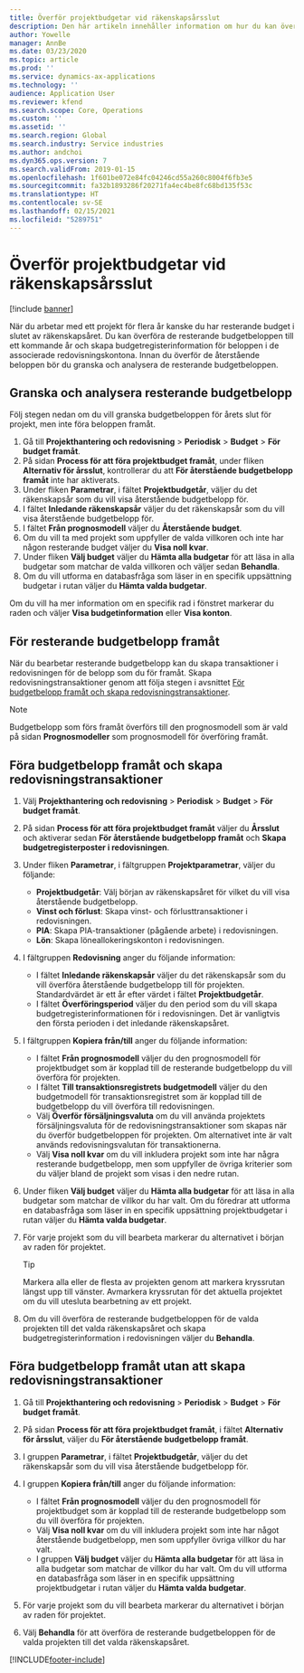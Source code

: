 ```yaml
---
title: Överför projektbudgetar vid räkenskapsårsslut
description: Den här artikeln innehåller information om hur du kan överföra resterande budgetbelopp till framtida år och skapa budgetregisterinformation.
author: Yowelle
manager: AnnBe
ms.date: 03/23/2020
ms.topic: article
ms.prod: ''
ms.service: dynamics-ax-applications
ms.technology: ''
audience: Application User
ms.reviewer: kfend
ms.search.scope: Core, Operations
ms.custom: ''
ms.assetid: ''
ms.search.region: Global
ms.search.industry: Service industries
ms.author: andchoi
ms.dyn365.ops.version: 7
ms.search.validFrom: 2019-01-15
ms.openlocfilehash: 1f601be072e84fc04246cd55a260c8004f6fb3e5
ms.sourcegitcommit: fa32b1893286f20271fa4ec4be8fc68bd135f53c
ms.translationtype: HT
ms.contentlocale: sv-SE
ms.lasthandoff: 02/15/2021
ms.locfileid: "5289751"
---
```

# <a name="transfer-project-budgets-at-fiscal-year-end"></a>Överför projektbudgetar vid räkenskapsårsslut

[!include [banner](../includes/banner.md)]

När du arbetar med ett projekt för flera år kanske du har resterande budget i slutet av räkenskapsåret. Du kan överföra de resterande budgetbeloppen till ett kommande år och skapa budgetregisterinformation för beloppen i de associerade redovisningskontona. Innan du överför de återstående beloppen bör du granska och analysera de resterande budgetbeloppen.

## <a name="review-and-analyze-remaining-budget-amounts"></a>Granska och analysera resterande budgetbelopp

Följ stegen nedan om du vill granska budgetbeloppen för årets slut för projekt, men inte föra beloppen framåt.

1. Gå till **Projekthantering och redovisning** > **Periodisk** > **Budget** > **För budget framåt**. 
2. På sidan **Process för att föra projektbudget framåt**, under fliken **Alternativ för årsslut**, kontrollerar du att **För återstående budgetbelopp framåt** inte har aktiverats.
3. Under fliken **Parametrar**, i fältet **Projektbudgetår**, väljer du det räkenskapsår som du vill visa återstående budgetbelopp för. 
4. I fältet **Inledande räkenskapsår** väljer du det räkenskapsår som du vill visa återstående budgetbelopp för. 
5. I fältet **Från prognosmodell** väljer du **Återstående budget**. 
6. Om du vill ta med projekt som uppfyller de valda villkoren och inte har någon resterande budget väljer du **Visa noll kvar**.  
7. Under fliken **Välj budget** väljer du **Hämta alla budgetar** för att läsa in alla budgetar som matchar de valda villkoren och väljer sedan **Behandla**. 
8. Om du vill utforma en databasfråga som läser in en specifik uppsättning budgetar i rutan väljer du **Hämta valda budgetar**.

Om du vill ha mer information om en specifik rad i fönstret markerar du raden och väljer **Visa budgetinformation** eller **Visa konton**.

## <a name="carry-forward-remaining-budget-amounts"></a>För resterande budgetbelopp framåt 

När du bearbetar resterande budgetbelopp kan du skapa transaktioner i redovisningen för de belopp som du för framåt. Skapa redovisningstransaktioner genom att följa stegen i avsnittet [För budgetbelopp framåt och skapa redovisningstransaktioner](#carry-forward). 

> [!NOTE]
> Budgetbelopp som förs framåt överförs till den prognosmodell som är vald på sidan **Prognosmodeller** som prognosmodell för överföring framåt.  

## <a name="carry-forward-budget-amounts-and-create-general-ledger-transactions"></a><a name="carry-forward"></a>Föra budgetbelopp framåt och skapa redovisningstransaktioner

1.  Välj **Projekthantering och redovisning** > **Periodisk** > **Budget** > **För budget framåt**. 
2. På sidan **Process för att föra projektbudget framåt** väljer du **Årsslut** och aktiverar sedan **För återstående budgetbelopp framåt** och **Skapa budgetregisterposter i redovisningen**. 
3. Under fliken **Parametrar**, i fältgruppen **Projektparametrar**, väljer du följande:

   - **Projektbudgetår**: Välj början av räkenskapsåret för vilket du vill visa återstående budgetbelopp. 
   - **Vinst och förlust**: Skapa vinst- och förlusttransaktioner i redovisningen. 
   -  **PIA**: Skapa PIA-transaktioner (pågående arbete) i redovisningen.
   -  **Lön**: Skapa löneallokeringskonton i redovisningen. 

5. I fältgruppen **Redovisning** anger du följande information: 

   - I fältet **Inledande räkenskapsår** väljer du det räkenskapsår som du vill överföra återstående budgetbelopp till för projekten. Standardvärdet är ett år efter värdet i fältet **Projektbudgetår**.
   -  I fältet **Överföringsperiod** väljer du den period som du vill skapa budgetregisterinformationen för i redovisningen. Det är vanligtvis den första perioden i det inledande räkenskapsåret.

6. I fältgruppen **Kopiera från/till** anger du följande information:

   - I fältet **Från prognosmodell** väljer du den prognosmodell för projektbudget som är kopplad till de resterande budgetbelopp du vill överföra för projekten. 
   - I fältet **Till transaktionsregistrets budgetmodell** väljer du den budgetmodell för transaktionsregistret som är kopplad till de budgetbelopp du vill överföra till redovisningen. 
   -  Välj **Överför försäljningsvaluta** om du vill använda projektets försäljningsvaluta för de redovisningstransaktioner som skapas när du överför budgetbeloppen för projekten. Om alternativet inte är valt används redovisningsvalutan för transaktionerna. 
   -  Välj **Visa noll kvar** om du vill inkludera projekt som inte har några resterande budgetbelopp, men som uppfyller de övriga kriterier som du väljer bland de projekt som visas i den nedre rutan.

7. Under fliken **Välj budget** väljer du **Hämta alla budgetar** för att läsa in alla budgetar som matchar de villkor du har valt. Om du föredrar att utforma en databasfråga som läser in en specifik uppsättning projektbudgetar i rutan väljer du **Hämta valda budgetar**.
8. För varje projekt som du vill bearbeta markerar du alternativet i början av raden för projektet.

    > [!TIP]
    > Markera alla eller de flesta av projekten genom att markera kryssrutan längst upp till vänster. Avmarkera kryssrutan för det aktuella projektet om du vill utesluta bearbetning av ett projekt.

9. Om du vill överföra de resterande budgetbeloppen för de valda projekten till det valda räkenskapsåret och skapa budgetregisterinformation i redovisningen väljer du **Behandla**.

## <a name="carry-forward-budget-amounts-without-creating-general-ledger-transactions"></a>Föra budgetbelopp framåt utan att skapa redovisningstransaktioner

1. Gå till **Projekthantering och redovisning** > **Periodisk** > **Budget** > **För budget framåt**.
2. På sidan **Process för att föra projektbudget framåt**, i fältet **Alternativ för årsslut**, väljer du **För återstående budgetbelopp framåt**.
3. I gruppen **Parametrar**, i fältet **Projektbudgetår**, väljer du det räkenskapsår som du vill visa återstående budgetbelopp för.
4. I gruppen **Kopiera från/till** anger du följande information:

   - I fältet **Från prognosmodell** väljer du den prognosmodell för projektbudget som är kopplad till de resterande budgetbelopp som du vill överföra för projekten. 
   - Välj **Visa noll kvar** om du vill inkludera projekt som inte har något återstående budgetbelopp, men som uppfyller övriga villkor du har valt.
   - I gruppen **Välj budget** väljer du **Hämta alla budgetar** för att läsa in alla budgetar som matchar de villkor du har valt. Om du vill utforma en databasfråga som läser in en specifik uppsättning projektbudgetar i rutan väljer du **Hämta valda budgetar**.

5. För varje projekt som du vill bearbeta markerar du alternativet i början av raden för projektet. 
6. Välj **Behandla** för att överföra de resterande budgetbeloppen för de valda projekten till det valda räkenskapsåret.



[!INCLUDE[footer-include](../includes/footer-banner.md)]